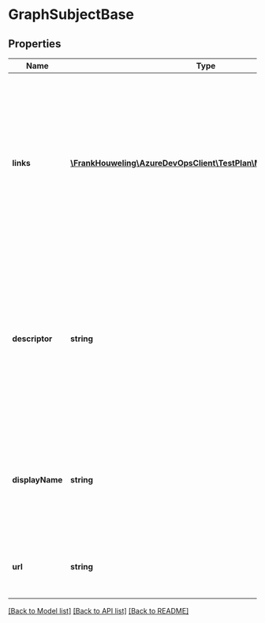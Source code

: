 # GraphSubjectBase

## Properties
Name | Type | Description | Notes
------------ | ------------- | ------------- | -------------
**links** | [**\FrankHouweling\AzureDevOpsClient\TestPlan\Model\ReferenceLinks**](ReferenceLinks.md) | This field contains zero or more interesting links about the graph subject. These links may be invoked to obtain additional relationships or more detailed information about this graph subject. | [optional] 
**descriptor** | **string** | The descriptor is the primary way to reference the graph subject while the system is running. This field will uniquely identify the same graph subject across both Accounts and Organizations. | [optional] 
**displayName** | **string** | This is the non-unique display name of the graph subject. To change this field, you must alter its value in the source provider. | [optional] 
**url** | **string** | This url is the full route to the source resource of this graph subject. | [optional] 

[[Back to Model list]](../README.md#documentation-for-models) [[Back to API list]](../README.md#documentation-for-api-endpoints) [[Back to README]](../README.md)


